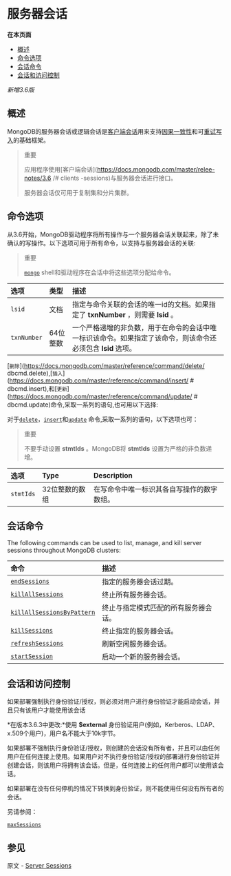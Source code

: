 # 服务器会话

**在本页面**

- [概述](#overview)
- [命令选项](#command)
- [会话命令](#session)
- [会话和访问控制](#control)

*新增3.6版*

## <span id="overview">概述</span>

MongoDB的服务器会话或逻辑会话是[客户端会话](https://docs.mongodb.com/master/release-notes/3.6/#client-sessions)用来支持[因果一致性](https://docs.mongodb.com/master/core/read-isolation-consistency-recency/#causal-consistency)和可[重试写入](https://docs.mongodb.com/master/core/retryable-writes/#retryable-writes)的基础框架。

> 重要
>
> 应用程序使用[客户端会话](https://docs.mongodb.com/master/relee-notes/3.6 /# clients -sessions)与服务器会话进行接口。
>
> 服务器会话仅可用于复制集和分片集群。

## <span id="command">命令选项</span>

从3.6开始，MongoDB驱动程序将所有操作与一个服务器会话关联起来，除了未确认的写操作。以下选项可用于所有命令，以支持与服务器会话的关联:

> 重要
>
> [` mongo `](https://docs.mongodb.com/master/reference/program/mongo/#bin.mongo) shell和驱动程序在会话中将这些选项分配给命令。

| 选项        | 类型     | 描述                                                         |
| :---------- | :------- | :----------------------------------------------------------- |
| `lsid`      | 文档     | 指定与命令关联的会话的唯一id的文档。如果指定了 **txnNumber** ，则需要 **lsid** 。 |
| `txnNumber` | 64位整数 | 一个严格递增的非负数，用于在命令的会话中唯一标识该命令。如果指定了该命令，则该命令还必须包含 **lsid** 选项。 |

[`删除`](https://docs.mongodb.com/master/reference/command/delete/ dbcmd.delete),[`插入`](https://docs.mongodb.com/master/reference/command/insert/ # dbcmd.insert),和[`更新`](https://docs.mongodb.com/master/reference/command/update/ # dbcmd.update)命令,采取一系列的语句,也可用以下选择:

对于[`delete`](https://docs.mongodb.com/master/reference/command/delete/#dbcmd.delete)，[`insert`](https://docs.mongodb.com/master/reference/command/insert/#dbcmd.insert)和[`update`](https://docs.mongodb.com/master/reference/command/update/#dbcmd.update) 命令,采取一系列的语句，以下选项也可：

> 重要
>
> 不要手动设置 **stmtIds** 。MongoDB将 **stmtIds** 设置为严格的非负数递增。

| 选项      | Type           | Description                                |
| :-------- | :------------- | :----------------------------------------- |
| `stmtIds` | 32位整数的数组 | 在写命令中唯一标识其各自写操作的数字数组。 |

## <span id="session">会话命令</span>

The following commands can be used to list, manage, and kill server sessions throughout MongoDB clusters:

| 命令                                                         | 描述                                 |
| :----------------------------------------------------------- | :----------------------------------- |
| [`endSessions`](https://docs.mongodb.com/master/reference/command/endSessions/#dbcmd.endSessions) | 指定的服务器会话过期。               |
| [`killAllSessions`](https://docs.mongodb.com/master/reference/command/killAllSessions/#dbcmd.killAllSessions) | 终止所有服务器会话。                 |
| [`killAllSessionsByPattern`](https://docs.mongodb.com/master/reference/command/killAllSessionsByPattern/#dbcmd.killAllSessionsByPattern) | 终止与指定模式匹配的所有服务器会话。 |
| [`killSessions`](https://docs.mongodb.com/master/reference/command/killSessions/#dbcmd.killSessions) | 终止指定的服务器会话。               |
| [`refreshSessions`](https://docs.mongodb.com/master/reference/command/refreshSessions/#dbcmd.refreshSessions) | 刷新空闲服务器会话。                 |
| [`startSession`](https://docs.mongodb.com/master/reference/command/startSession/#dbcmd.startSession) | 启动一个新的服务器会话。             |

## <span id="control">会话和访问控制</span>

如果部署强制执行身份验证/授权，则必须对用户进行身份验证才能启动会话，并且只有该用户才能使用该会话

*在版本3.6.3中更改:*使用 **$external** 身份验证用户(例如，Kerberos、LDAP、x.509个用户)，用户名不能大于10k字节。

如果部署不强制执行身份验证/授权，则创建的会话没有所有者，并且可以由任何用户在任何连接上使用。如果用户对不执行身份验证/授权的部署进行身份验证并创建会话，则该用户将拥有该会话。但是，任何连接上的任何用户都可以使用该会话。

如果部署在没有任何停机的情况下转换到身份验证，则不能使用任何没有所有者的会话。

另请参阅：

[`maxSessions`](https://docs.mongodb.com/master/reference/parameters/#param.maxSessions)

## 参见

原文 - [Server Sessions]( https://docs.mongodb.com/manual/reference/server-sessions/ )

